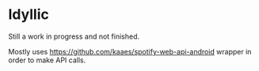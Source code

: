 # Idyllic
Still a work in progress and not finished.


Mostly uses https://github.com/kaaes/spotify-web-api-android wrapper in order to make API calls.
